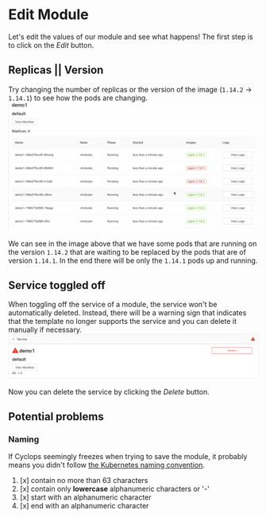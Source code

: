 # Edit Module

Let's edit the values of our module and see what happens! The first step is to click on the _Edit_ button.

## Replicas || Version

Try changing the number of replicas or the version of the image (`1.14.2` -> `1.14.1`) to see how the pods are changing.
![Pods Version Change](../../../static/img/demo/pods_version_change.png?raw=true "Pods Version Change")

We can see in the image above that we have some pods that are running on the version `1.14.2` that are waiting to be
replaced by the pods that are of version `1.14.1`. In the end there will be only the `1.14.1` pods up and running.

## Service toggled off

When toggling off the service of a module, the service won't be automatically deleted. Instead, there will be a warning
sign that indicates that the template no longer supports the service and you can delete it manually if necessary.
![Service Toggled Off](../../../static/img/demo/service_toggled_off.png?raw=true "Service Toggled Off")

Now you can delete the service by clicking the _Delete_ button.

## Potential problems

### Naming

If Cyclops seemingly freezes when trying to save the module, it probably means you didn't follow [the Kubernetes naming
convention](https://kubernetes.io/docs/concepts/overview/working-with-objects/names/).

1. [x] contain no more than 63 characters
2. [x] contain only **lowercase** alphanumeric characters or '-'
3. [x] start with an alphanumeric character
4. [x] end with an alphanumeric character
